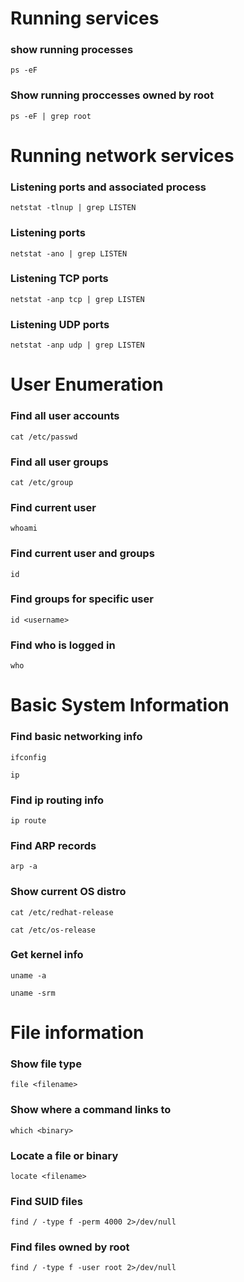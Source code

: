 # Running services

### show running processes

`ps -eF`

### Show running proccesses owned by root

`ps -eF | grep root`


# Running network services

### Listening ports and associated process

`netstat -tlnup | grep LISTEN`

### Listening ports

`netstat -ano | grep LISTEN`

### Listening TCP ports

`netstat -anp tcp | grep LISTEN`

### Listening UDP ports
`netstat -anp udp | grep LISTEN`


# User Enumeration

### Find all user accounts

`cat /etc/passwd`

### Find all user groups

`cat /etc/group`

### Find current user

`whoami`

### Find current user and groups

`id`

### Find groups for specific user

`id <username>`

### Find who is logged in

`who`

# Basic System Information

### Find basic networking info

`ifconfig`

`ip`

### Find ip routing info

`ip route`

### Find ARP records

`arp -a`

### Show current OS distro

`cat /etc/redhat-release`

`cat /etc/os-release`

### Get kernel info

`uname -a`

`uname -srm`

# File information

### Show file type

`file <filename>`

### Show where a command links to

`which <binary>`

### Locate a file or binary

`locate <filename>`

### Find SUID files

`find / -type f -perm 4000 2>/dev/null`

### Find files owned by root
`find / -type f -user root 2>/dev/null`
